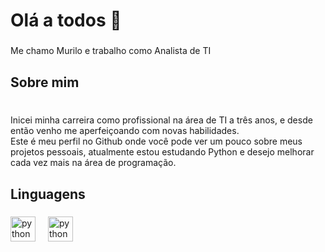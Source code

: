 <h1 align="left">Olá a todos 👋</h1>

###

<p align="left">Me chamo Murilo e trabalho como Analista de TI</p>

###

<h2 align="left">Sobre mim</h2>

###

<p align="left"><br>Inicei minha carreira como profissional na área de TI a três anos, e desde então venho me aperfeiçoando com novas habilidades.<br>Este é meu perfil no Github onde você pode ver um pouco sobre meus projetos pessoais, atualmente estou estudando Python e desejo melhorar cada vez mais na área de programação.<br></p>

###

<h2 align="left">Linguagens</h2>

###

<div align="left">
  <img src="https://cdn.jsdelivr.net/gh/devicons/devicon/icons/python/python-original.svg" height="40" alt="python logo"  />
  <img width="12" />
  <img src="https://cdn.jsdelivr.net/gh/devicons/devicon/icons/javascript/javascript-original.svg" height="40" alt="python logo"  />
  <img width="12" />
</div>
